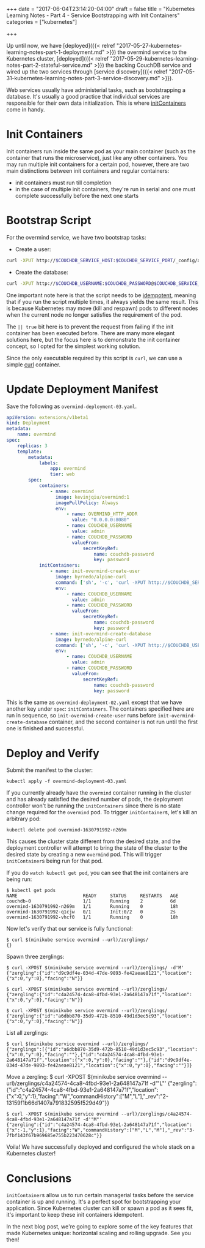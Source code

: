 +++
date = "2017-06-04T23:14:20-04:00"
draft = false
title = "Kubernetes Learning Notes - Part 4 - Service Bootstrapping with Init Containers"
categories = ["kubernetes"]

+++

Up until now,  we have [deployed]({{< relref "2017-05-27-kubernetes-learning-notes-part-1-deployment.md" >}}) the overmind service to the Kubernetes cluster, [deployed]({{< relref "2017-05-29-kubernetes-learning-notes-part-2-stateful-service.md" >}}) the backing CouchDB service and wired up the two services through [service discovery]({{< relref "2017-05-31-kubernetes-learning-notes-part-3-service-discovery.md" >}}). 

Web services usually have administerial tasks, such as bootstrapping a database. It's usually a good practice that individual services are responsible for their own data initialization. This is where [initContainers](https://kubernetes.io/docs/concepts/workloads/pods/init-containers/) come in handy.

Init Containers
===============

Init containers run inside the same pod as your main container (such as the container that runs the microservice), just like any other containers. You may run multiple init containers for a certain pod, however, there are two main distinctions between init containers and regular containers:

* init containers must run till completion
* in the case of multiple init containers, they're run in serial and one must complete successfully before the next one starts

Bootstrap Script
================

For the overmind service, we have two bootstrap tasks:

* Create a user:

```bash
curl -XPUT http://$COUCHDB_SERVICE_HOST:$COUCHDB_SERVICE_PORT/_config/admins/$COUCHDB_USERNAME -d\""$COUCHDB_PASSWORD\"" || true
```

* Create the database:

```bash
curl -XPUT http://$COUCHDB_USERNAME:$COUCHDB_PASSWORD@$COUCHDB_SERVICE_HOST:$COUCHDB_SERVICE_PORT/zerglings || true
```

One important note here is that the script needs to be [idempotent](https://en.wikipedia.org/wiki/Idempotence#Computer_science_meaning), meaning that if you run the script multiple times, it always yields the same result. This is because Kubernetes may move (kill and respawn) pods to different nodes when the current node no longer satisfies the requirement of the pod.

The `|| true` bit here is to prevent the request from failing if the init container has been executed before. There are many more elegant solutions here, but the focus here is to demonstrate the init container concept, so I opted for the simplest working solution.

Since the only executable required by this script is `curl`, we can use a simple [curl](https://hub.docker.com/r/byrnedo/alpine-curl/) container.


Update Deployment Manifest
==========================

Save the following as `overmind-deployment-03.yaml`.

```yaml
apiVersion: extensions/v1beta1
kind: Deployment
metadata:
    name: overmind
spec:
    replicas: 3
    template:
        metadata:
            labels:
                app: overmind
                tier: web
        spec:
            containers:
                - name: overmind
                  image: kevinjqiu/overmind:1
                  imagePullPolicy: Always
                  env:
                      - name: OVERMIND_HTTP_ADDR
                        value: "0.0.0.0:8080"
                      - name: COUCHDB_USERNAME
                        value: admin
                      - name: COUCHDB_PASSWORD
                        valueFrom:
                            secretKeyRef:
                                name: couchdb-password
                                key: password
            initContainers:
                - name: init-overmind-create-user
                  image: byrnedo/alpine-curl
                  command: ['sh', '-c', 'curl -XPUT http://$COUCHDB_SERVICE_HOST:$COUCHDB_SERVICE_PORT/_config/admins/$COUCHDB_USERNAME -d"\"$COUCHDB_PASSWORD"\"']
                  env:
                      - name: COUCHDB_USERNAME
                        value: admin
                      - name: COUCHDB_PASSWORD
                        valueFrom:
                            secretKeyRef:
                                name: couchdb-password
                                key: password
                - name: init-overmind-create-database
                  image: byrnedo/alpine-curl
                  command: ['sh', '-c', 'curl -XPUT http://$COUCHDB_USERNAME:$COUCHDB_PASSWORD@$COUCHDB_SERVICE_HOST:$COUCHDB_SERVICE_PORT/zerglings']
                  env:
                      - name: COUCHDB_USERNAME
                        value: admin
                      - name: COUCHDB_PASSWORD
                        valueFrom:
                            secretKeyRef:
                                name: couchdb-password
                                key: password
```

This is the same as `overmind-deployment-02.yaml` except that we have another key under `spec`: `initContainers`. The containers specified here are run in sequence, so `init-overmind-create-user` runs before `init-overmind-create-database` container, and the second container is not run until the first one is finished and successful.

Deploy and Verify
=================

Submit the manifest to the cluster:

    kubectl apply -f overmind-deployment-03.yaml

If you currently already have the `overmind` container running in the cluster and has already satisfied the desired number of pods, the deployment controller won't be running the `initContainers` since there is no state change required for the `overmind` pod. To trigger `initContainer`s, let's kill an arbitrary pod:

    kubectl delete pod overmind-1630791992-n269m

This causes the cluster state different from the desired state, and the deployment controller will attempt to bring the state of the cluster to the desired state by creating a new `overmind` pod. This will trigger `initContainer`s being run for that pod.

If you do `watch kubectl get pod`, you can see that the init containers are being run:

    $ kubectl get pods
    NAME                        READY     STATUS     RESTARTS   AGE
    couchdb-0                   1/1       Running    2          6d
    overmind-1630791992-n269m   1/1       Running    0          18h
    overmind-1630791992-q1cjw   0/1       Init:0/2   0          2s
    overmind-1630791992-vhcf0   1/1       Running    0          18h

Now let's verify that our service is fully functional:

    $ curl $(minikube service overmind --url)/zerglings/
    {}

Spawn three zerglings:

    $ curl -XPOST $(minikube service overmind --url)/zerglings/ -d'M'
    {"zergling":{"id":"d9c9df4e-034d-47de-9893-fe42aeae8121","location":{"x":0,"y":0},"facing":"N"}}

    $ curl -XPOST $(minikube service overmind --url)/zerglings/
    {"zergling":{"id":"c4a24574-4ca8-4fbd-93e1-2a648147a71f","location":{"x":0,"y":0},"facing":"N"}}

    $ curl -XPOST $(minikube service overmind --url)/zerglings/
    {"zergling":{"id":"a6dbb870-35d9-472b-8510-49d1d3ec5c93","location":{"x":0,"y":0},"facing":"N"}}

List all zerglings:

    $ curl $(minikube service overmind --url)/zerglings/
    {"zerglings":[{"id":"a6dbb870-35d9-472b-8510-49d1d3ec5c93","location":{"x":0,"y":0},"facing":""},{"id":"c4a24574-4ca8-4fbd-93e1-2a648147a71f","location":{"x":0,"y":0},"facing":""},{"id":"d9c9df4e-034d-47de-9893-fe42aeae8121","location":{"x":0,"y":0},"facing":""}]}

Move a zergling:
    $ curl -XPOST $(minikube service overmind --url)/zerglings/c4a24574-4ca8-4fbd-93e1-2a648147a71f -d'"L"'
    {"zergling":{"id":"c4a24574-4ca8-4fbd-93e1-2a648147a71f","location":{"x":0,"y":1},"facing":"W","commandHistory":["M","L"],"_rev":"2-13159f1b66d1407a791832595f529d49"}}

    $ curl -XPOST $(minikube service overmind --url)/zerglings/c4a24574-4ca8-4fbd-93e1-2a648147a71f -d'"M"'
    {"zergling":{"id":"c4a24574-4ca8-4fbd-93e1-2a648147a71f","location":{"x":-1,"y":1},"facing":"W","commandHistory":["M","L","M"],"_rev":"3-7fbf143f67b969685e755b223470628c"}}

Voila! We have successfully deployed and configured the whole stack on a Kubernetes cluster!

Conclusions
===========

`initContainer`s allow us to run certain managerial tasks before the service container is up and running. It's a perfect spot for bootstrapping your application. Since Kubernetes cluster can kill or spawn a pod as it sees fit, it's important to keep these init containers idempotent.

In the next blog post, we're going to explore some of the key features that made Kubernetes unique: horizontal scaling and rolling upgrade. See you then!
